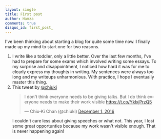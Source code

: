 ```yaml
---
layout: single
title: First post
author: Hamza
comments: true
disqus_id: first_post_
---
```


I've been thinking about starting a blog for quite some time now. I finally made up my mind to start one for two reasons.

<ol>
<li> I write like a toddler, only a little better. Over the last few months, I've had to prepare for some exams which involved writing some essays. To my surprise
 and disappointment, I noticed how hard it was for me to clearly express my thoughts in writing. My sentences were always too long and my writeups unharmonious. With practice, I hope I eventually master this thing.
</li>
<li>This tweet by <a href="https://twitter.com/chuiki">@chiuki</a> 
<blockquote class="twitter-tweet" data-lang="en"><p lang="en" dir="ltr">I don&#39;t think everyone needs to be giving talks. But I do think everyone needs to make their work visible <a href="https://t.co/YklxjPrzQ5">https://t.co/YklxjPrzQ5</a></p>&mdash; Chiu-Ki Chan (@chiuki) <a href="https://twitter.com/chiuki/status/804437735419232256">December 1, 2016</a></blockquote>
<script async src="//platform.twitter.com/widgets.js" charset="utf-8"></script>

I couldn't care less about giving speeches or what not. This year, I lost some great opportunties because my work wasn't visible enough. That is never happening again!
</li>
</ol>
